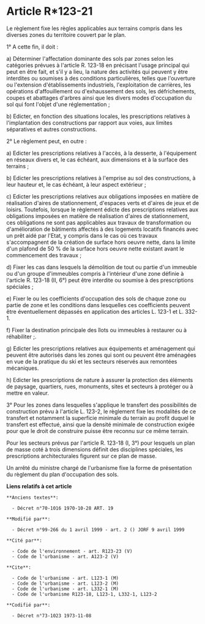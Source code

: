 # Article R*123-21

Le règlement fixe les règles applicables aux terrains compris dans les diverses zones du territoire couvert par le plan.

1° A cette fin, il doit :

a) Déterminer l'affectation dominante des sols par zones selon les catégories prévues à l'article R. 123-18 en précisant
l'usage principal qui peut en être fait, et s'il y a lieu, la nature des activités qui peuvent y être interdites ou soumises
à des conditions particulières, telles que l'ouverture ou l'extension d'établissements industriels, l'exploitation de
carrières, les opérations d'affouillement ou d'exhaussement des sols, les défrichements, coupes et abattages d'arbres ainsi
que les divers modes d'occupation du sol qui font l'objet d'une réglementation ;

b) Edicter, en fonction des situations locales, les prescriptions relatives à l'implantation des constructions par rapport
aux voies, aux limites séparatives et autres constructions.

2° Le règlement peut, en outre :

a) Edicter les prescriptions relatives à l'accès, à la desserte, à l'équipement en réseaux divers et, le cas échéant, aux
dimensions et à la surface des terrains ;

b) Edicter les prescriptions relatives à l'emprise au sol des constructions, à leur hauteur et, le cas échéant, à leur aspect
extérieur ;

c) Edicter les prescriptions relatives aux obligations imposées en matière de réalisation d'aires de stationnement, d'espaces
verts et d'aires de jeux et de loisirs. Toutefois, lorsque le règlement édicte des prescriptions relatives aux obligations
imposées en matière de réalisation d'aires de stationnement, ces obligations ne sont pas applicables aux travaux de
transformation ou d'amélioration de bâtiments affectés à des logements locatifs financés avec un prêt aidé par l'Etat, y
compris dans le cas où ces travaux s'accompagnent de la création de surface hors oeuvre nette, dans la limite d'un plafond de
50 % de la surface hors oeuvre nette existant avant le commencement des travaux ;

d) Fixer les cas dans lesquels la démolition de tout ou partie d'un immeuble ou d'un groupe d'immeubles compris à l'intérieur
d'une zone définie à l'article R. 123-18 (II, 6°) peut être interdite ou soumise à des prescriptions spéciales ;

e) Fixer le ou les coefficients d'occupation des sols de chaque zone ou partie de zone et les conditions dans lesquelles ces
coefficients peuvent être éventuellement dépassés en application des articles L. 123-1 et L. 332-1.

f) Fixer la destination principale des îlots ou immeubles à restaurer ou à réhabiliter ;.

g) Edicter les prescriptions relatives aux équipements et aménagement qui peuvent être autorisés dans les zones qui sont ou
peuvent être aménagées en vue de la pratique du ski et les secteurs réservés aux remontées mécaniques.

h) Edicter les prescriptions de nature à assurer la protection des éléments de paysage, quartiers, rues, monuments, sites et
secteurs à protéger ou à mettre en valeur.

3° Pour les zones dans lesquelles s'applique le transfert des possibilités de construction prévu à l'article L. 123-2, le
règlement fixe les modalités de ce transfert et notamment la superficie minimale du terrain au profit duquel le transfert est
effectué, ainsi que la densité minimale de construction exigée pour que le droit de construire puisse être reconnu sur ce
même terrain.

Pour les secteurs prévus par l'article R. 123-18 (I, 3°) pour lesquels un plan de masse coté à trois dimensions définit des
disciplines spéciales, les prescriptions architecturales figurent sur ce plan de masse.

Un arrêté du ministre chargé de l'urbanisme fixe la forme de présentation du règlement du plan d'occupation des sols.

**Liens relatifs à cet article**

	**Anciens textes**:

	  - Décret n°70-1016 1970-10-28 ART. 19

	**Modifié par**:

	  - Décret n°99-266 du 1 avril 1999 - art. 2 () JORF 9 avril 1999

	**Cité par**:

	  - Code de l'environnement - art. R123-23 (V)
	  - Code de l'urbanisme - art. A123-2 (V)

	**Cite**:

	  - Code de l'urbanisme - art. L123-1 (M)
	  - Code de l'urbanisme - art. L123-2 (M)
	  - Code de l'urbanisme - art. L332-1 (M)
	  - Code de l'urbanisme R123-18, L123-1, L332-1, L123-2

	**Codifié par**:

	  - Décret n°73-1023 1973-11-08
